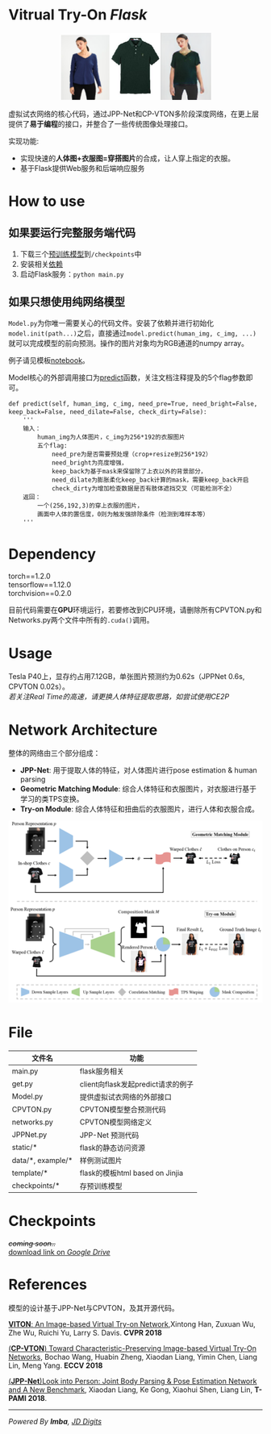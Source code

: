 # Vitrual Try-On *Flask*

<center class="half">
    <img src="https://raw.githubusercontent.com/GrayXu/Online-Storage/master/img/20200117182357.png" width="100"/><img src="https://raw.githubusercontent.com/GrayXu/Online-Storage/master/img/20200117182429.png" width="100"/><img src="https://raw.githubusercontent.com/GrayXu/Online-Storage/master/img/20200117182443.png" width="100"/>
</center>

虚拟试衣网络的核心代码，通过JPP-Net和CP-VTON多阶段深度网络，在更上层提供了**易于编程**的接口，并整合了一些传统图像处理接口。

实现功能:  
 - 实现快速的**人体图+衣服图=穿搭图片**的合成，让人穿上指定的衣服。
 - 基于Flask提供Web服务和后端响应服务

# How to use

## 如果要运行完整服务端代码

1. 下载三个[预训练模型](#checkpoints)到`/checkpoints`中
2. 安装相关[依赖](#Dependency)
3. 启动Flask服务：`python main.py`

## 如果只想使用纯网络模型
  
`Model.py`为你唯一需要关心的代码文件。安装了依赖并进行初始化`model.init(path...)`之后，直接通过`model.predict(human_img, c_img, ...)`就可以完成模型的前向预测。操作的图片对象均为RGB通道的numpy array。

例子请见模板[notebook](http://github.com/GrayXu/Virtual-Try-On-Flask/blob/master/Template.ipynb)。

Model核心的外部调用接口为[predict](http://github.com/GrayXu/Virtual-Try-On-Flask/blob/master/Model.py#L36)函数，关注文档注释提及的5个flag参数即可。
```
def predict(self, human_img, c_img, need_pre=True, need_bright=False, keep_back=False, need_dilate=False, check_dirty=False):
    '''
    输入：
        human_img为人体图片，c_img为256*192的衣服图片
        五个flag:
            need_pre为是否需要预处理（crop+resize到256*192）
            need_bright为亮度增强，
            keep_back为基于mask来保留除了上衣以外的背景部分，
            need_dilate为膨胀柔化keep_back计算的mask，需要keep_back开启 
            check_dirty为增加检查数据是否有肢体遮挡交叉（可能检测不全）  
    返回：
        一个(256,192,3)的穿上衣服的图片，
        画面中人体的置信度，0则为触发强排除条件（检测到难样本等）
    '''
```

# Dependency

torch==1.2.0  
tensorflow==1.12.0  
torchvision==0.2.0  

目前代码需要在**GPU**环境运行，若要修改到CPU环境，请删除所有CPVTON.py和Networks.py两个文件中所有的`.cuda()`调用。

# Usage

Tesla P40上，显存约占用7.12GB，单张图片预测约为0.62s（JPPNet 0.6s, CPVTON 0.02s）。  
*若关注Real Time的高速，请更换人体特征提取思路，如尝试使用CE2P*

# Network Architecture

整体的网络由三个部分组成：
- **JPP-Net**: 用于提取人体的特征，对人体图片进行pose estimation & human parsing
- **Geometric Matching Module**: 综合人体特征和衣服图片，对衣服进行基于学习的类TPS变换。
- **Try-on Module**: 综合人体特征和扭曲后的衣服图片，进行人体和衣服合成。

![20200117182844.png](https://raw.githubusercontent.com/GrayXu/Online-Storage/master/img/20200117182844.png)

# File

文件名 | 功能  
-|-  
main.py | flask服务相关  
get.py | client向flask发起predict请求的例子  
Model.py | 提供虚拟试衣网络的外部接口
CPVTON.py | CPVTON模型整合预测代码
networks.py | CPVTON模型网络定义
JPPNet.py | JPP-Net 预测代码
static/* | flask的静态访问资源
data/\*, example/\* | 样例测试图片
template/\* | flask的模板html based on Jinjia
checkpoints/\* | 存预训练模型

# Checkpoints

~~*coming soon..*~~  
[download link on *Google Drive*](https://drive.google.com/open?id=1kV9Xf9tDaqH_-2ZDBA6-_lMg8_FmvE1t)

# References

模型的设计基于JPP-Net与CPVTON，及其开源代码。  

[**VITON**: An Image-based Virtual Try-on Network](https://arxiv.org/abs/1711.08447v1),Xintong Han, Zuxuan Wu, Zhe Wu, Ruichi Yu, Larry S. Davis. **CVPR 2018**

[(**CP-VTON**) Toward Characteristic-Preserving Image-based Virtual Try-On Networks](https://arxiv.org/abs/1807.07688), Bochao Wang, Huabin Zheng, Xiaodan Liang, Yimin Chen, Liang Lin, Meng Yang. **ECCV 2018**

[(**JPP-Net**)Look into Person: Joint Body Parsing & Pose Estimation Network and A New Benchmark](https://arxiv.org/abs/1804.01984), Xiaodan Liang, Ke Gong, Xiaohui Shen, Liang Lin, **T-PAMI 2018**.

----

*Powered By **Imba**, [JD Digits](https://www.jddglobal.com/)*
